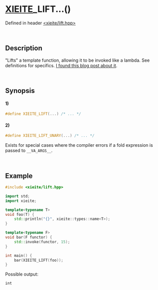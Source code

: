 # [XIEITE](../../macros.md)\_LIFT...\(\)
Defined in header [<xieite/lift.hpp>](../../../include/xieite/lift.hpp)

&nbsp;

## Description
"Lifts" a template function, allowing it to be invoked like a lambda. See definitions for specifics. [I found this blog post about it](https://devcodef1.com/news/1167084/lift-f-macro-behavior).

&nbsp;

## Synopsis
#### 1)
```cpp
#define XIEITE_LIFT(...) /* ... */
```
#### 2)
```cpp
#define XIEITE_LIFT_UNARY(...) /* ... */
```
Exists for special cases where the compiler errors if a fold expression is passed to `__VA_ARGS__`.

&nbsp;

## Example
```cpp
#include <xieite/lift.hpp>

import std;
import xieite;

template<typename T>
void foo(T) {
    std::println("{}", xieite::types::name<T>);
}

template<typename F>
void bar(F functor) {
    std::invoke(functor, 15);
}

int main() {
    bar(XIEITE_LIFT(foo));
}
```
Possible output:
```
int
```
